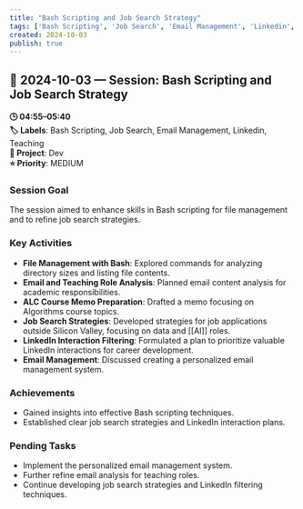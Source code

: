 ```yaml
---
title: "Bash Scripting and Job Search Strategy"
tags: ['Bash Scripting', 'Job Search', 'Email Management', 'Linkedin', 'Teaching']
created: 2024-10-03
publish: true
---
```


## 📅 2024-10-03 — Session: Bash Scripting and Job Search Strategy

**🕒 04:55–05:40**  
**🏷️ Labels**: Bash Scripting, Job Search, Email Management, Linkedin, Teaching  
**📂 Project**: Dev  
**⭐ Priority**: MEDIUM  


### Session Goal
The session aimed to enhance skills in Bash scripting for file management and to refine job search strategies.

### Key Activities
- **File Management with Bash**: Explored commands for analyzing directory sizes and listing file contents.
- **Email and Teaching Role Analysis**: Planned email content analysis for academic responsibilities.
- **ALC Course Memo Preparation**: Drafted a memo focusing on Algorithms course topics.
- **Job Search Strategies**: Developed strategies for job applications outside Silicon Valley, focusing on data and [[AI]] roles.
- **LinkedIn Interaction Filtering**: Formulated a plan to prioritize valuable LinkedIn interactions for career development.
- **Email Management**: Discussed creating a personalized email management system.

### Achievements
- Gained insights into effective Bash scripting techniques.
- Established clear job search strategies and LinkedIn interaction plans.

### Pending Tasks
- Implement the personalized email management system.
- Further refine email analysis for teaching roles.
- Continue developing job search strategies and LinkedIn filtering techniques.
